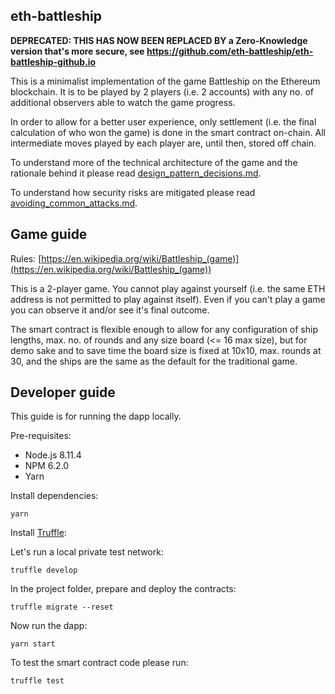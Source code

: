 ## eth-battleship

**DEPRECATED: THIS HAS NOW BEEN REPLACED BY a Zero-Knowledge version that's more secure, see https://github.com/eth-battleship/eth-battleship-github.io**

This is a minimalist implementation of the game Battleship on the Ethereum blockchain.
It is to be played by 2 players (i.e. 2 accounts) with any no. of additional observers
able to watch the game progress.

In order to allow for a better user experience, only settlement (i.e. the final
  calculation of who won the game) is done in the smart contract on-chain. All
  intermediate moves played by each player are, until then, stored off chain.

To understand more of the technical architecture of the game and the rationale
behind it please read [design_pattern_decisions.md](design_pattern_decisions.md).

To understand how security risks are mitigated please read [avoiding_common_attacks.md](avoiding_common_attacks.md).

## Game guide

Rules: [https://en.wikipedia.org/wiki/Battleship_(game)](https://en.wikipedia.org/wiki/Battleship_(game))

This is a 2-player game. You cannot play against yourself (i.e. the same ETH address is not permitted to play against itself). Even if you can't play a game you can observe it and/or see it's final outcome.

The smart contract is flexible enough to allow for any configuration of ship
lengths, max. no. of rounds and any size board (<= 16 max size), but for demo sake and to
save time the board size is fixed at 10x10, max. rounds at 30, and the ships are
the same as the default for the traditional game.

## Developer guide

This guide is for running the dapp locally.

Pre-requisites:

* Node.js 8.11.4
* NPM 6.2.0
* Yarn

Install dependencies:

```
yarn
```


Install [Truffle](https://truffleframework.com/docs/getting_started/installation):

Let's run a local private test network:

```
truffle develop
```

In the project folder, prepare and deploy the contracts:

```shell
truffle migrate --reset
```

Now run the dapp:

```
yarn start
```

To test the smart contract code please run:

```shell
truffle test
```
